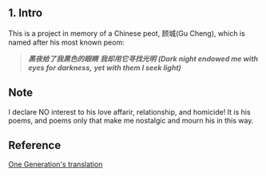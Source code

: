 ## 1. Intro
This is a project in memory of a Chinese peot, 顾城(Gu Cheng), which is named after his most known peom:

>***黑夜给了我黑色的眼睛***
>***我却用它寻找光明***
>***(Dark night endowed me with eyes for darkness,***
>***yet with them I seek light)***

## Note

I declare NO interest to his love affarir, relationship, and homicide! It is his poems, and poems only that make me nostalgic and mourn his in this way.

## Reference

[One Generation's translation](https://leonarddurso.com/2016/02/08/one-generation-by-gu-cheng/)
